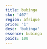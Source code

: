 ```yaml
---
title: bubinga
sku: '407'
region: afrique
price: '1'
desc: 'bubinga'
essence: bubinga
poids: 100
---
```

